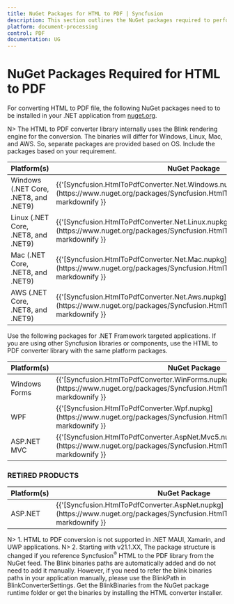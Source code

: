 ```yaml
---
title: NuGet Packages for HTML to PDF | Syncfusion
description: This section outlines the NuGet packages required to perform HTML to PDF conversion using the Syncfusion PDF library across various platforms
platform: document-processing
control: PDF
documentation: UG
---
```

# NuGet Packages Required for HTML to PDF

For converting HTML to PDF file, the following NuGet packages need to to be installed in your .NET application from [nuget.org](https://www.nuget.org/).  

N> The HTML to PDF converter library internally uses the Blink rendering engine for the conversion. The binaries will differ for Windows, Linux, Mac, and AWS. So, separate packages are provided based on OS. Include the packages based on your requirement.

<table>
<tr>
<thead>
<th><b>Platform(s)</b></th>
<th><b>NuGet Package</b></th>
</thead>
</tr>
<tr>
<td>
Windows (.NET Core, .NET8, and .NET9)
</td>
<td>
{{'[Syncfusion.HtmlToPdfConverter.Net.Windows.nupkg](https://www.nuget.org/packages/Syncfusion.HtmlToPdfConverter.Net.Windows/)'| markdownify }}
</td>
</tr>
<tr>
<td>
Linux (.NET Core, .NET8, and .NET9)
</td>
<td>
{{'[Syncfusion.HtmlToPdfConverter.Net.Linux.nupkg](https://www.nuget.org/packages/Syncfusion.HtmlToPdfConverter.Net.Linux/)'| markdownify }}
</td>
</tr>
<tr>
<td>
Mac (.NET Core, .NET8, and .NET9)
</td>
<td>
{{'[Syncfusion.HtmlToPdfConverter.Net.Mac.nupkg](https://www.nuget.org/packages/Syncfusion.HtmlToPdfConverter.Net.Mac/)'| markdownify }}
</td>
</tr>
<tr>
<td>
AWS (.NET Core, .NET8, and .NET9)
</td>
<td>
{{'[Syncfusion.HtmlToPdfConverter.Net.Aws.nupkg](https://www.nuget.org/packages/Syncfusion.HtmlToPdfConverter.Net.Aws/)'| markdownify }}
</td>
</tr>
</table>

Use the following packages for .NET Framework targeted applications. If you are using other Syncfusion libraries or components, use the HTML to PDF converter library with the same platform packages.

<table>
<tr>
<thead>
<th><b>Platform(s)</b></th>
<th><b>NuGet Package</b></th>
</thead>
</tr>
<tr>
<td>
Windows Forms
</td>
<td>
{{'[Syncfusion.HtmlToPdfConverter.WinForms.nupkg](https://www.nuget.org/packages/Syncfusion.HtmlToPdfConverter.WinForms/)'| markdownify }}
</td>
</tr>
<tr>
<td>
WPF
</td>
<td>
{{'[Syncfusion.HtmlToPdfConverter.Wpf.nupkg](https://www.nuget.org/packages/Syncfusion.HtmlToPdfConverter.Wpf/)'| markdownify }}
</td>
</tr>
<tr>
<td>
ASP.NET MVC
</td>
<td>
{{'[Syncfusion.HtmlToPdfConverter.AspNet.Mvc5.nupkg](https://www.nuget.org/packages/Syncfusion.HtmlToPdfConverter.AspNet.Mvc5/)'| markdownify }}
</td>
</tr>
</table>

### RETIRED PRODUCTS

<table>
  <thead>
    <tr>
      <th>Platform(s)</th>
      <th>NuGet Package</th>
    </tr>
  </thead>
  <tbody>
    <tr>
      <td>
        ASP.NET
      </td>
      <td>
    {{'[Syncfusion.HtmlToPdfConverter.AspNet.nupkg](https://www.nuget.org/packages/Syncfusion.HtmlToPdfConverter.AspNet/)'| markdownify }}
      </td>
    </tr>
  </tbody>
</table>

N> 1. HTML to PDF conversion is not supported in .NET MAUI, Xamarin, and UWP applications.
N> 2. Starting with v21.1.XX, The package structure is changed if you reference Syncfusion<sup>&reg;</sup> HTML to the PDF library from the NuGet feed. The Blink binaries paths are automatically added and do not need to add it manually. However, if you need to refer the blink binaries paths in your application manually, please use the BlinkPath in BlinkConverterSettings. Get the BlinkBinaries from the NuGet package runtime folder or get the binaries by installing the HTML converter installer.